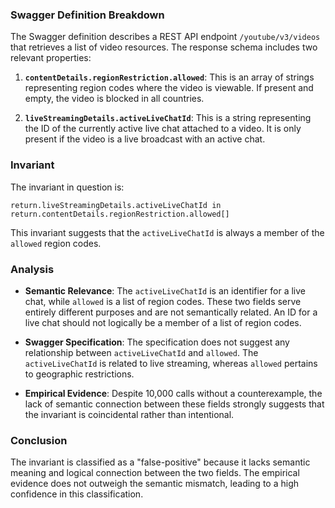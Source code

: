 ### Swagger Definition Breakdown

The Swagger definition describes a REST API endpoint `/youtube/v3/videos` that retrieves a list of video resources. The response schema includes two relevant properties:

1. **`contentDetails.regionRestriction.allowed`**: This is an array of strings representing region codes where the video is viewable. If present and empty, the video is blocked in all countries.

2. **`liveStreamingDetails.activeLiveChatId`**: This is a string representing the ID of the currently active live chat attached to a video. It is only present if the video is a live broadcast with an active chat.

### Invariant

The invariant in question is:

`return.liveStreamingDetails.activeLiveChatId in return.contentDetails.regionRestriction.allowed[]`

This invariant suggests that the `activeLiveChatId` is always a member of the `allowed` region codes.

### Analysis

- **Semantic Relevance**: The `activeLiveChatId` is an identifier for a live chat, while `allowed` is a list of region codes. These two fields serve entirely different purposes and are not semantically related. An ID for a live chat should not logically be a member of a list of region codes.

- **Swagger Specification**: The specification does not suggest any relationship between `activeLiveChatId` and `allowed`. The `activeLiveChatId` is related to live streaming, whereas `allowed` pertains to geographic restrictions.

- **Empirical Evidence**: Despite 10,000 calls without a counterexample, the lack of semantic connection between these fields strongly suggests that the invariant is coincidental rather than intentional.

### Conclusion

The invariant is classified as a "false-positive" because it lacks semantic meaning and logical connection between the two fields. The empirical evidence does not outweigh the semantic mismatch, leading to a high confidence in this classification.

